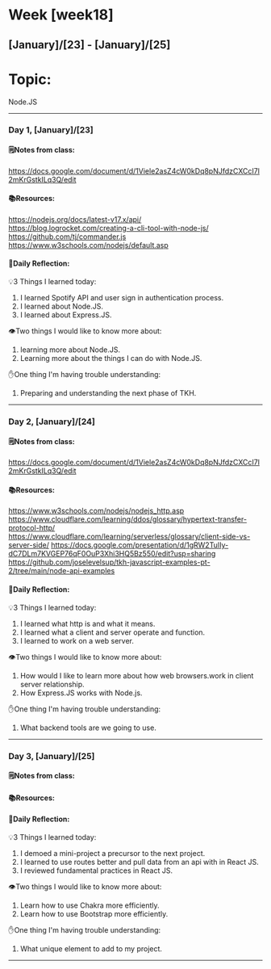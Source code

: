 # Week [week18]
## [January]/[23] - [January]/[25]

# Topic:
Node.JS
___

### Day 1, [January]/[23]

#### 🗒️Notes from class:
https://docs.google.com/document/d/1Viele2asZ4cW0kDq8pNJfdzCXCcI7l2mKrGstkILq3Q/edit

#### 📚Resources:
https://nodejs.org/docs/latest-v17.x/api/
https://blog.logrocket.com/creating-a-cli-tool-with-node-js/
https://github.com/tj/commander.js
https://www.w3schools.com/nodejs/default.asp

#### 💭Daily Reflection:

💡3 Things I learned today:
1. I learned Spotify API and user sign in authentication process.
2. I learned about Node.JS.
3. I learned about Express.JS.

👁️Two things I would like to know more about:
1. learning more about Node.JS.
2. Learning more about the things I can do with Node.JS.

✋One thing I'm having trouble understanding:
1. Preparing and understanding the next phase of TKH.


___

### Day 2, [January]/[24]

#### 🗒️Notes from class:
https://docs.google.com/document/d/1Viele2asZ4cW0kDq8pNJfdzCXCcI7l2mKrGstkILq3Q/edit

#### 📚Resources:
https://www.w3schools.com/nodejs/nodejs_http.asp
https://www.cloudflare.com/learning/ddos/glossary/hypertext-transfer-protocol-http/
https://www.cloudflare.com/learning/serverless/glossary/client-side-vs-server-side/
https://docs.google.com/presentation/d/1gRW2TuIIy-dC7DLm7KVGEP76qF0OuP3Xhi3HQ5Bz550/edit?usp=sharing
https://github.com/joselevelsup/tkh-javascript-examples-pt-2/tree/main/node-api-examples
#### 💭Daily Reflection:

💡3 Things I learned today:
1. I learned what http is and what it means.
2. I learned what a client and server operate and function.
3. I learned to work on a web server.

👁️Two things I would like to know more about:
1. How would I like to learn more about how web browsers.work in client server relationship.
2. How Express.JS works with Node.js.

✋One thing I'm having trouble understanding:
1. What backend tools are we going to use.

___

### Day 3, [January]/[25]

#### 🗒️Notes from class:


#### 📚Resources:


#### 💭Daily Reflection:

💡3 Things I learned today:
1. I demoed a mini-project a precursor to the next project.
2. I learned to use routes better and pull data from an api with in React JS.
3. I reviewed fundamental practices in React JS.

👁️Two things I would like to know more about:
1. Learn how to use Chakra more efficiently.
2. Learn how to use Bootstrap more efficiently.

✋One thing I'm having trouble understanding:
1. What unique element to add to my project.

___
